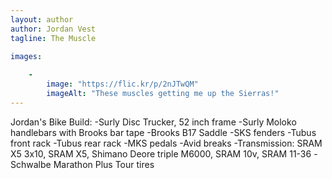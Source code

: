 ```yaml
---
layout: author
author: Jordan Vest
tagline: The Muscle

images:
   
    -
        image: "https://flic.kr/p/2nJTwQM"
        imageAlt: "These muscles getting me up the Sierras!"
---
```


Jordan's Bike Build:
-Surly Disc Trucker, 52 inch frame
-Surly Moloko handlebars with Brooks bar tape
-Brooks B17 Saddle
-SKS fenders 
-Tubus front rack 
-Tubus rear rack
-MKS pedals
-Avid breaks 
-Transmission: SRAM X5 3x10, SRAM X5, Shimano Deore triple M6000, SRAM 10v, SRAM 11-36
-Schwalbe Marathon Plus Tour tires


